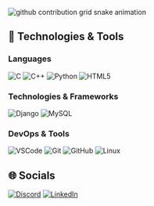 
![github contribution grid snake animation](https://raw.githubusercontent.com/AdarsHH/AdarsHH/output/github-contribution-grid-snake-dark.svg)

## 🚀 Technologies & Tools

### Languages
![C](https://img.shields.io/badge/c-black?style=flat-square&logo=c)
![C++](https://img.shields.io/badge/c++-black?style=flat-square&logo=c%2B%2B)
![Python](https://img.shields.io/badge/python-black?style=flat-square&logo=python)
![HTML5](https://img.shields.io/badge/html5-black?style=flat-square&logo=html5)

### Technologies & Frameworks
![Django](https://img.shields.io/badge/django-black?style=flat-square&logo=django)
![MySQL](https://img.shields.io/badge/mysql-black?style=flat-square&logo=mysql)

### DevOps & Tools
![VSCode](https://img.shields.io/badge/vscode-black?style=flat-square&logo=visual-studio-code&logoColor=007ACC)
![Git](https://img.shields.io/badge/git-black?style=flat-square&logo=git)
![GitHub](https://img.shields.io/badge/github-black?style=flat-square&logo=github)
![Linux](https://img.shields.io/badge/linux-black?style=flat-square&logo=linux)


## 🌐 Socials
[![Discord](https://img.shields.io/badge/Discord-%237289DA.svg?logo=discord&logoColor=white)](https://discord.gg/adarsh4572)
[![LinkedIn](https://img.shields.io/badge/LinkedIn-%230077B5.svg?logo=linkedin&logoColor=white)](https://linkedin.com/in/adarsh-hegde-b48502283)

